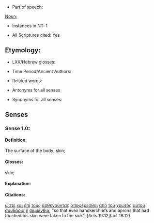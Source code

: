 * Part of speech: 

[Noun](http://ugg.readthedocs.io/en/latest/noun.html); 

* Instances in NT: 1

* All Scriptures cited: Yes

## Etymology: 

* LXX/Hebrew glosses: 

* Time Period/Ancient Authors: 

* Related words: 

* Antonyms for all senses

* Synonyms for all senses: 

## Senses 

### Sense 1.0: 

#### Definition: 

The surface of the body; skin;

#### Glosses: 

skin; 

#### Explanation: 

#### Citations: 

[ὥστε](../G56200/01.md) [καὶ](../G25320/01.md) [ἐπὶ](../G19090/01.md) [τοὺς](../G35880/01.md) [ἀσθενοῦντας](../G07700/01.md) [ἀποφέρεσθαι](../G06670/01.md) [ἀπὸ](../G05750/01.md) [τοῦ](../G35880/01.md) [χρωτὸς](../G55590/01.md) [αὐτοῦ](../G08460/01.md) [σουδάρια](../G46760/01.md) [ἢ](../G22280/01.md) [σιμικίνθια](../G46120/01.md), "so that even handkerchiefs and aprons that had touched his skin were taken to the sick",    [Acts 19:12](act 19:12).  
